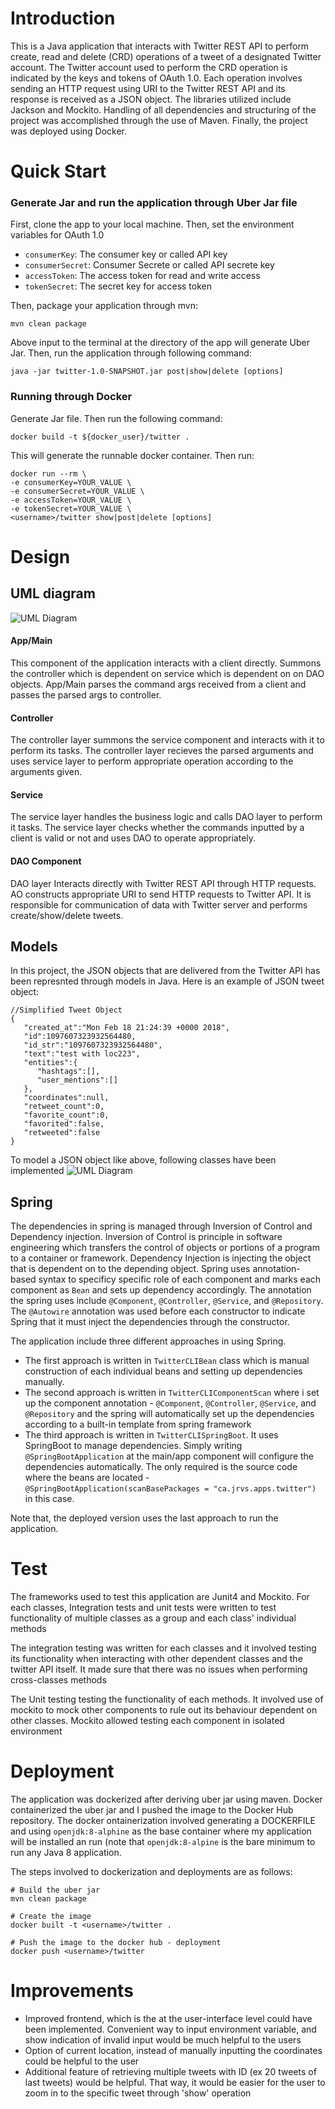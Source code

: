 # Introduction
This is a Java application that interacts with Twitter REST API to perform create, read and delete (CRD) operations of a tweet of a designated Twitter account. The Twitter account used to perform the CRD operation is indicated by the keys and tokens of OAuth 1.0. Each operation involves sending an HTTP request using URI to the Twitter REST API and its response is received as a JSON object. The libraries utilized include Jackson and Mockito. Handling of all dependencies and structuring of the project was accomplished through the use of Maven. Finally, the project was deployed using Docker.

# Quick Start
### Generate Jar and run the application through Uber Jar file
<!--- how to package your app using mvn?-->
First, clone the app to your local machine. Then, set the environment variables for OAuth 1.0
- `consumerKey`: The consumer key or called API key
- `consumerSecret`: Consumer Secrete or called API secrete key
- `accessToken`: The access token for read and write access
- `tokenSecret`: The secret key for access token

Then, package your application through mvn:
```
mvn clean package
```
Above input to the terminal at the directory of the app will generate Uber Jar. Then, run the application through following command:

```
java -jar twitter-1.0-SNAPSHOT.jar post|show|delete [options]
```

<!--- how to run your app with docker?-->
### Running through Docker
Generate Jar file. Then run the following command:
```
docker build -t ${docker_user}/twitter .
```
This will generate the runnable docker container. Then run:
```
docker run --rm \
-e consumerKey=YOUR_VALUE \
-e consumerSecret=YOUR_VALUE \
-e accessToken=YOUR_VALUE \
-e tokenSecret=YOUR_VALUE \
<username>/twitter show|post|delete [options]
```

# Design
## UML diagram
![UML Diagram](./assets/twitter_uml_diagram.png)

#### App/Main

This component of the application interacts with a client directly. Summons the controller which is dependent on service which is dependent on on DAO objects. App/Main parses the command args received from a client and passes the parsed args to controller.

#### Controller

The controller layer summons the service component and interacts with it to perform its tasks. The controller layer recieves the parsed arguments and uses service layer to perform appropriate operation according to the arguments given.

#### Service

The service layer handles the business logic and calls DAO layer to perform it tasks. The service layer checks whether the commands inputted by a client is valid or not and uses DAO to operate appropriately.

#### DAO Component

DAO layer Interacts directly with Twitter REST API through HTTP requests. AO constructs appropriate URI to send HTTP requests to Twitter API. It is responsible for communication of data with Twitter server and performs create/show/delete tweets. 

## Models
In this project, the JSON objects that are delivered from the Twitter API has been represnted through models in Java. Here is an example of JSON tweet object:
```
//Simplified Tweet Object 
{
   "created_at":"Mon Feb 18 21:24:39 +0000 2018",
   "id":1097607323932564480,
   "id_str":"1097607323932564480",
   "text":"test with loc223",
   "entities":{
      "hashtags":[],      
      "user_mentions":[] 
   },
   "coordinates":null,    
   "retweet_count":0,
   "favorite_count":0,
   "favorited":false,
   "retweeted":false
}
```
To model a JSON object like above, following classes have been implemented
![UML Diagram](./assets/models.png)


## Spring
The dependencies in spring is managed through Inversion of Control and Dependency injection. Inversion of Control is principle in software engineering which transfers the control of objects or portions of a program to a container or framework. Dependency Injection is injecting the object that is dependent on to the depending object. Spring uses annotation-based syntax to specificy specific role of each component and marks each component as `Bean` and sets up dependency accordingly. The annotation the spring uses include `@Component`, `@Controller`, `@Service`, and `@Repository`. The `@Autowire` annotation was used before each constructor to indicate Spring that it must inject the dependencies through the constructor.

The application include three different approaches in using Spring. 
- The first approach is written in `TwitterCLIBean` class which is manual construction of each individual beans and setting up dependencies manually. 
- The second approach is written in `TwitterCLIComponentScan` where i set up the component annotation - `@Component`, `@Controller`, `@Service`, and `@Repository` and the spring will automatically set up the dependencies according to a built-in template from spring framework
- The third approach is written in `TwitterCLISpringBoot`. It uses SpringBoot to manage dependencies. Simply writing `@SpringBootApplication` at the main/app component will configure the dependencies automatically. The only required is the source code where the beans are located - `@SpringBootApplication(scanBasePackages = "ca.jrvs.apps.twitter")` in this case.

Note that, the deployed version uses the last approach to run the application. 

# Test
The frameworks used to test this application are Junit4 and Mockito. For each classes, Integration tests and unit tests were written to test functionality of multiple classes as a group and each class' individual methods

The integration testing was written for each classes and it involved testing its functionality when interacting with other dependent classes and the twitter API itself. It made sure that there was no issues when performing cross-classes methods

The Unit testing testing the functionality of each methods. It involved use of mockito to mock other components to rule out its behaviour dependent on other classes. Mockito allowed testing each component in isolated environment


# Deployment
The application was dockerized after deriving uber jar using maven. Docker containerized the uber jar and I pushed the image to the Docker Hub repository. The docker ontainerization involved generating a DOCKERFILE and using `openjdk:8-alphine` as the base container where my application will be installed an run (note that `openjdk:8-alpine` is the bare minimum to run any Java 8 application.

The steps involved to dockerization and deployments are as follows:
```
# Build the uber jar
mvn clean package

# Create the image
docker built -t <username>/twitter .

# Push the image to the docker hub - deployment
docker push <username>/twitter
```

# Improvements
- Improved frontend, which is the at the user-interface level could have been implemented. Convenient way to input environment variable, and show indication of invalid input would be much helpful to the users 
- Option of current location, instead of manually inputting the coordinates could be helpful to the user 
- Additional feature of retrieving multiple tweets with ID (ex 20 tweets of last tweets) would be helpful. That way, it would be easier for the user to zoom in to the specific tweet through 'show' operation 

